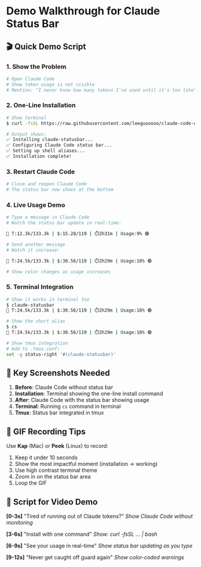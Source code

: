 # Demo Walkthrough for Claude Status Bar

## 🎬 Quick Demo Script

### 1. Show the Problem
```bash
# Open Claude Code
# Show token usage is not visible
# Mention: "I never know how many tokens I've used until it's too late"
```

### 2. One-Line Installation
```bash
# Show terminal
$ curl -fsSL https://raw.githubusercontent.com/leeguooooo/claude-code-usage-bar/main/web-install.sh | bash

# Output shows:
✅ Installing claude-statusbar...
✅ Configuring Claude Code status bar...
✅ Setting up shell aliases...
✅ Installation complete!
```

### 3. Restart Claude Code
```bash
# Close and reopen Claude Code
# The status bar now shows at the bottom
```

### 4. Live Usage Demo
```bash
# Type a message in Claude Code
# Watch the status bar update in real-time:

🔋 T:12.3k/133.3k | $:15.28/119 | ⏱️2h31m | Usage:9% 🟢

# Send another message
# Watch it increase:

🔋 T:24.5k/133.3k | $:30.56/119 | ⏱️2h29m | Usage:18% 🟢

# Show color changes as usage increases
```

### 5. Terminal Integration
```bash
# Show it works in terminal too
$ claude-statusbar
🔋 T:24.5k/133.3k | $:30.56/119 | ⏱️2h29m | Usage:18% 🟢

# Show the short alias
$ cs
🔋 T:24.5k/133.3k | $:30.56/119 | ⏱️2h29m | Usage:18% 🟢

# Show tmux integration
# Add to .tmux.conf:
set -g status-right '#(claude-statusbar)'
```

## 📸 Key Screenshots Needed

1. **Before**: Claude Code without status bar
2. **Installation**: Terminal showing the one-line install command
3. **After**: Claude Code with the status bar showing usage
4. **Terminal**: Running `cs` command in terminal
5. **Tmux**: Status bar integrated in tmux

## 🎥 GIF Recording Tips

Use **Kap** (Mac) or **Peek** (Linux) to record:

1. Keep it under 10 seconds
2. Show the most impactful moment (installation → working)
3. Use high contrast terminal theme
4. Zoom in on the status bar area
5. Loop the GIF

## 📝 Script for Video Demo

**[0-3s]** "Tired of running out of Claude tokens?"
*Show Claude Code without monitoring*

**[3-6s]** "Install with one command"
*Show: curl -fsSL ... | bash*

**[6-9s]** "See your usage in real-time"
*Show status bar updating as you type*

**[9-12s]** "Never get caught off guard again"
*Show color-coded warnings*